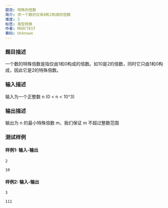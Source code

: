 ```yaml
---
题目: 特殊的倍数
简介: 求一个数的仅有0和1构成的倍数
难度: 3
标签: 类型转换
作者: MOOCTEST
慕码: Unknown
---
```


### 题目描述

一个数的特殊倍数是指仅由1和0构成的倍数。如10是2的倍数，同时它只由1和0构成，因此它是2的特殊倍数。

### 输入描述

输入为一个正整数 n (0 < n < 10^3)

### 输出描述

输出为 n 的最小特殊倍数 m，我们保证 m 不超过整数范围

### 测试样例

#### 样例1: 输入-输出

```
2
```

```
10
```

#### 样例2: 输入-输出

```
3
```

```
111
```

